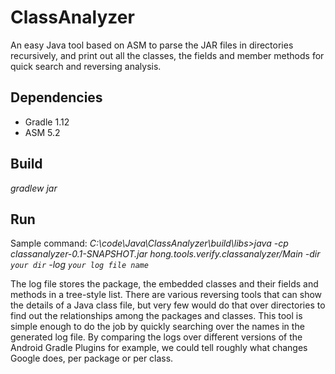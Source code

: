 # ClassAnalyzer
An easy Java tool based on ASM to parse the JAR files in directories recursively, and print out all the classes, the fields and member methods for quick search and reversing analysis.

## Dependencies
- Gradle 1.12
- ASM 5.2

## Build
*gradlew jar*

## Run
Sample command:
*C:\code\Java\ClassAnalyzer\build\libs>java -cp classanalyzer-0.1-SNAPSHOT.jar hong.tools.verify.classanalyzer/Main -dir `your dir` -log `your log file name`*

The log file stores the package, the embedded classes and their fields and methods in a tree-style list.
There are various reversing tools that can show the details of a Java class file, but very few would do that over directories to find out the relationships among the packages and classes. This tool is simple enough to do the job by quickly searching over the names in the generated log file. By comparing the logs over different versions of the Android Gradle Plugins for example, we could tell roughly what changes Google does, per package or per class.